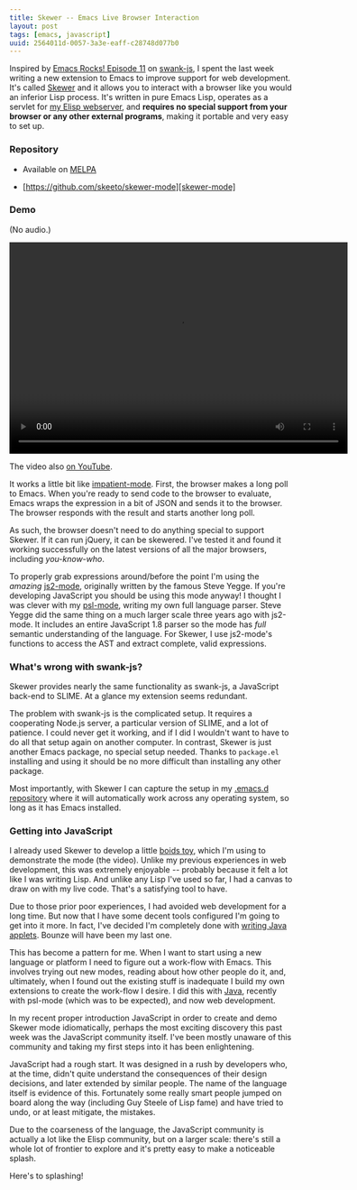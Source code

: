 ```yaml
---
title: Skewer -- Emacs Live Browser Interaction
layout: post
tags: [emacs, javascript]
uuid: 2564011d-0057-3a3e-eaff-c28748d077b0
---
```


Inspired by [Emacs Rocks! Episode 11][emacs-rocks] on
[swank-js][swank-js], I spent the last week writing a new extension to
Emacs to improve support for web development. It's called
[Skewer][skewer-mode] and it allows you to interact with a browser
like you would an inferior Lisp process. It's written in pure Emacs
Lisp, operates as a servlet for [my Elisp webserver][simple-httpd],
and **requires no special support from your browser or any other
external programs**, making it portable and very easy to set up.

### Repository

 * Available on [MELPA](http://melpa.milkbox.net/)

 * [https://github.com/skeeto/skewer-mode][skewer-mode]

### Demo

(No audio.)

<video src="http://nullprogram.s3.amazonaws.com/skewer/demo.webm"
       controls="true" width="600" height="375">
       <a href="http://youtu.be/4tyTgyzUJqM">YouTube video</a>
</video>

The video also [on YouTube][youtube].

It works a little bit like [impatient-mode][impatient-mode]. First,
the browser makes a long poll to Emacs. When you're ready to send code
to the browser to evaluate, Emacs wraps the expression in a bit of
JSON and sends it to the browser. The browser responds with the result
and starts another long poll.

As such, the browser doesn't need to do anything special to support
Skewer. If it can run jQuery, it can be skewered. I've tested it and
found it working successfully on the latest versions of all the major
browsers, including *you-know-who*.

To properly grab expressions around/before the point I'm using the
*amazing* [js2-mode][js2-mode], originally written by the famous Steve
Yegge. If you're developing JavaScript you should be using this mode
anyway! I thought I was clever with my [psl-mode][psl-mode], writing
my own full language parser. Steve Yegge did the same thing on a much
larger scale three years ago with js2-mode. It includes an entire
JavaScript 1.8 parser so the mode has *full* semantic understanding of
the language. For Skewer, I use js2-mode's functions to access the AST
and extract complete, valid expressions.

### What's wrong with swank-js?

Skewer provides nearly the same functionality as swank-js, a
JavaScript back-end to SLIME. At a glance my extension seems redundant.

The problem with swank-js is the complicated setup. It requires a
cooperating Node.js server, a particular version of SLIME, and a lot
of patience. I could never get it working, and if I did I wouldn't
want to have to do all that setup again on another computer. In
contrast, Skewer is just another Emacs package, no special setup
needed. Thanks to `package.el` installing and using it should be no
more difficult than installing any other package.

Most importantly, with Skewer I can capture the setup in my
[.emacs.d repository](/blog/2011/10/19/) where it will automatically
work across any operating system, so long as it has Emacs installed.

### Getting into JavaScript

I already used Skewer to develop a little [boids toy][boids-js], which
I'm using to demonstrate the mode (the video). Unlike my previous
experiences in web development, this was extremely enjoyable --
probably because it felt a lot like I was writing Lisp. And unlike any
Lisp I've used so far, I had a canvas to draw on with my live
code. That's a satisfying tool to have.

Due to those prior poor experiences, I had avoided web development for
a long time. But now that I have some decent tools configured I'm
going to get into it more. In fact, I've decided I'm completely done
with [writing Java applets](/applets/). Bounze will have been my last
one.

This has become a pattern for me. When I want to start using a new
language or platform I need to figure out a work-flow with Emacs. This
involves trying out new modes, reading about how other people do it,
and, ultimately, when I found out the existing stuff is inadequate I
build my own extensions to create the work-flow I desire. I did this
with [Java](/blog/2010/10/14/), recently with psl-mode (which was to
be expected), and now web development.

In my recent proper introduction JavaScript in order to create and
demo Skewer mode idiomatically, perhaps the most exciting discovery
this past week was the JavaScript community itself. I've been mostly
unaware of this community and taking my first steps into it has been
enlightening.

JavaScript had a rough start. It was designed in a rush by developers
who, at the time, didn't quite understand the consequences of their
design decisions, and later extended by similar people. The name of
the language itself is evidence of this. Fortunately some really smart
people jumped on board along the way (including Guy Steele of Lisp
fame) and have tried to undo, or at least mitigate, the mistakes.

Due to the coarseness of the language, the JavaScript community is
actually a lot like the Elisp community, but on a larger scale:
there's still a whole lot of frontier to explore and it's pretty easy
to make a noticeable splash.

Here's to splashing!

[skewer-mode]: https://github.com/skeeto/skewer-mode
[emacs-rocks]: http://youtu.be/qwtVtcQQfqc
[swank-js]: https://github.com/swank-js/swank-js
[simple-httpd]: /blog/2009/05/17/
[impatient-mode]: http://50ply.com/blog/2012/08/13/introducing-impatient-mode/
[youtube]: http://youtu.be/4tyTgyzUJqM
[js2-mode]: https://github.com/mooz/js2-mode
[psl-mode]: https://github.com/skeeto/psl-mode
[boids-js]: https://github.com/skeeto/boids-js

